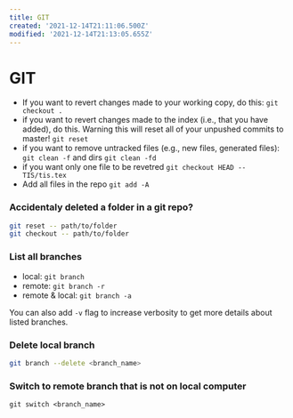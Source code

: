 ```yaml
---
title: GIT
created: '2021-12-14T21:11:06.500Z'
modified: '2021-12-14T21:13:05.655Z'
---
```


# GIT

- If you want to revert changes made to your working copy, do this:
`git checkout .`
- if you want to revert changes made to the index (i.e., that you have added), do this. Warning this will reset all of your unpushed commits to master!
`git reset`
- if you want to remove untracked files (e.g., new files, generated files): `git clean -f` and dirs `git clean -fd`
- if you want only one file to be revetred
`git checkout HEAD -- TIS/tis.tex`
- Add all files in the repo
`git add -A`

### Accidentaly deleted a folder in a git repo?

```bash
git reset -- path/to/folder
git checkout -- path/to/folder
```
### List all branches
* local: `git branch`
* remote: `git branch -r`
* remote & local: `git branch -a`

You can also add `-v` flag to increase verbosity to get more details about listed branches.

### Delete local branch

```bash
git branch --delete <branch_name>
```

### Switch to remote branch that is not on local computer

`git switch <branch_name>`
